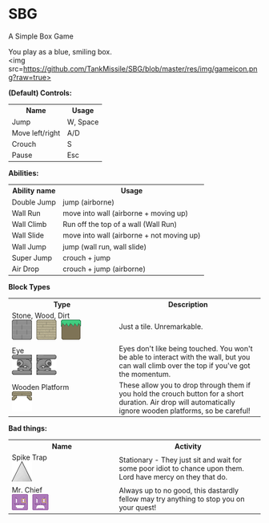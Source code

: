 SBG
===

A Simple Box Game


You play as a blue, smiling box.<br />
<img src=https://github.com/TankMissile/SBG/blob/master/res/img/gameicon.png?raw=true>

<b>(Default) Controls:</b><br />
<table>
  <tr>
    <th>
      Name
    </th>
    <th>
      Usage
    </th>
  </tr>
  <tr>
    <td>
      Jump
    </td>
    <td>
      W, Space
    </td>
  </tr>
  <tr>
    <td>
      Move left/right
    </td>
    <td>
      A/D
    </td>
  </tr>
  <tr>
    <td>
      Crouch
    </td>
    <td>
      S
    </td>
  </tr>
  <tr>
    <td>
      Pause
   </td>
   <td>
      Esc
    </td>
  </tr>
</table>

<b>Abilities:</b><br />
<table>
  <tr>
    <th> Ability name </th>
    <th> Usage </th>
  </tr>
  <tr>
    <td>
      Double Jump
    </td>
    <td>
      jump (airborne)
    </td>
  </tr>
  <tr>
    <td>
      Wall Run
    </td>
    <td>
      move into wall (airborne + moving up)
    </td>
  </tr>
  <tr>
    <td>
      Wall Climb
    </td>
    <td>
      Run off the top of a wall (Wall Run)
    </td>
  </tr>
  <tr>
    <td>
      Wall Slide
    </td>
    <td>
      move into wall (airborne + not moving up)
    </td>
  </tr>
  <tr>
    <td>
      Wall Jump
    </td>
    <td>
      jump (wall run, wall slide)
    </td>
  </tr>
  <tr>
    <td>
      Super Jump
    </td>
    <td>
      crouch + jump
    </td>
  </tr>
  <tr>
    <td>
      Air Drop
    </td>
    <td>
      crouch + jump (airborne)
    </td>
  </tr>
</table>


<b>Block Types</b><br />
<table>
<tr>
  <th width=200px>
    Type
  </th>
  <th>
    Description
  </th>
</tr>
<tr>
  <td>
    Stone, Wood, Dirt<br />
    <span style="margin-right:5px"> <img src="https://github.com/TankMissile/SBG/blob/master/res/img/stone_icon.png?raw=true"></span>
    <span style="margin-right:5px"> <img src="https://github.com/TankMissile/SBG/blob/master/res/img/wood_icon.png?raw=true"></span>
    <span style="margin-right:5px"> <img src="https://github.com/TankMissile/SBG/blob/master/res/img/dirt_icon.png?raw=true"></span>
  </td>
  <td>
    Just a tile.  Unremarkable.
  </td>
</tr>
<tr>
  <td>
    Eye<br />
    <span style="margin-right:5px"> <img src="https://github.com/TankMissile/SBG/blob/master/res/img/eye_left_icon.png?raw=true"></span>
    <span style="margin-right:5px"> <img src="https://github.com/TankMissile/SBG/blob/master/res/img/eye_right_icon.png?raw=true"></span>
  </td>
  <td>
    Eyes don't like being touched.  You won't be able to interact with the wall, but you can wall climb over the top if you've got the momentum.
  </td>
</tr>
<tr>
  <td>
    Wooden Platform<br />
    <span style="margin-right:5px"> <img src="https://github.com/TankMissile/SBG/blob/master/res/img/platform_icon.png?raw=true"></span>
  </td>
  <td>
    These allow you to drop through them if you hold the crouch button for a short duration.  Air drop will automatically ignore wooden platforms, so be careful!
  </td>
</tr>
</table>

<b>Bad things:</b>
<table>
<tr>
  <th width="200px">
    Name
  </th>
  <th>
    Activity
  </th>
</tr>
<tr>
  <td>
    Spike Trap<br />
    <img src="https://github.com/TankMissile/SBG/blob/master/res/img/spike.png?raw=true">
  </td>
  <td>
    Stationary - They just sit and wait for some poor idiot to chance upon them.  Lord have mercy on they that do.
  </td>
</tr>
<tr>
  <td>
    Mr. Chief<br />
    <span style="margin-right:5px"> <img src="https://github.com/TankMissile/SBG/blob/master/res/img/mr_chief.png?raw=true"></span>
    <img src="https://github.com/TankMissile/SBG/blob/master/res/img/mr_chief_angry.png?raw=true">
  </td>
  <td>
    Always up to no good, this dastardly fellow may try anything to stop you on your quest!
  </td>
</tr>
</table>
